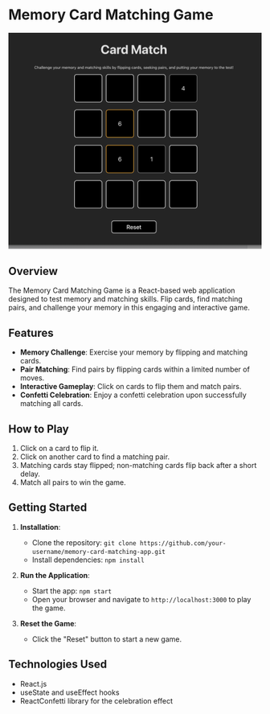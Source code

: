 # Memory Card Matching Game

![Game Screeshot](src/assets/screenshot.png)
## Overview
The Memory Card Matching Game is a React-based web application designed to test memory and matching skills. Flip cards, find matching pairs, and challenge your memory in this engaging and interactive game.

## Features
- **Memory Challenge**: Exercise your memory by flipping and matching cards.
- **Pair Matching**: Find pairs by flipping cards within a limited number of moves.
- **Interactive Gameplay**: Click on cards to flip them and match pairs.
- **Confetti Celebration**: Enjoy a confetti celebration upon successfully matching all cards.

## How to Play
1. Click on a card to flip it.
2. Click on another card to find a matching pair.
3. Matching cards stay flipped; non-matching cards flip back after a short delay.
4. Match all pairs to win the game.

## Getting Started
1. **Installation**:
   - Clone the repository: `git clone https://github.com/your-username/memory-card-matching-app.git`
   - Install dependencies: `npm install`

2. **Run the Application**:
   - Start the app: `npm start`
   - Open your browser and navigate to `http://localhost:3000` to play the game.

3. **Reset the Game**:
   - Click the "Reset" button to start a new game.

## Technologies Used
- React.js
- useState and useEffect hooks
- ReactConfetti library for the celebration effect
